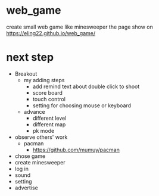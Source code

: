 # web_game
create small web game like minesweeper
the page show on https://eling22.github.io/web_game/
# next step
* Breakout
  * my adding steps
    * add remind text about double click to shoot
    * score board
    * touch control
    * setting for choosing mouse or keyboard
  * advance
    * different level 
    * different map
    * pk mode
* observe others' work
  * pacman
    * https://github.com/mumuy/pacman
* chose game
* create minesweeper
* log in
* sound
* setting
* advertise

